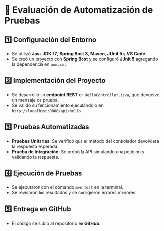 # 📌 Evaluación de Automatización de Pruebas

## 1️⃣ Configuración del Entorno
- Se utilizó **Java JDK 17**, **Spring Boot 3**, **Maven**, **JUnit 5** y **VS Code**.
- Se creó un proyecto con **Spring Boot** y se configuró **JUnit 5** agregando la dependencia en `pom.xml`.

## 2️⃣ Implementación del Proyecto
- Se desarrolló un **endpoint REST** en `HelloController.java`, que devuelve un mensaje de prueba.
- Se validó su funcionamiento ejecutándolo en `http://localhost:8080/api/hello`.

## 3️⃣ Pruebas Automatizadas
- **Pruebas Unitarias**: Se verificó que el método del controlador devolviera la respuesta esperada.
- **Prueba de Integración**: Se probó la API simulando una petición y validando la respuesta.

## 4️⃣ Ejecución de Pruebas
- Se ejecutaron con el comando `mvn test` en la terminal.
- Se revisaron los resultados y se corrigieron errores menores.

## 5️⃣ Entrega en GitHub
- El código se subió al repositorio en **GitHub**.